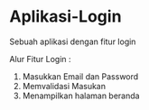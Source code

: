 # Aplikasi-Login
Sebuah aplikasi dengan fitur login

Alur Fitur Login :
1. Masukkan Email dan Password
2. Memvalidasi Masukan
3. Menampilkan halaman beranda

